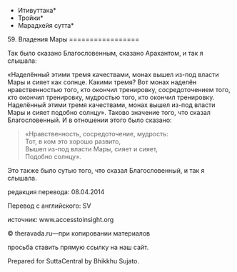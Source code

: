 * Итивуттака*
* Тройки*
* Марадхейя сутта*

59\. Владения Мары
\=\=\=\=\=\=\=\=\=\=\=\=\=\=\=\=\=

Так было сказано Благословенным, сказано Арахантом, и так я слышала:

«Наделённый этими тремя качествами, монах вышел из\-под власти Мары и сияет как солнце\. Какими тремя? Вот монах наделён нравственностью того, кто окончил тренировку, сосредоточением того, кто окончил тренировку, мудростью того, кто окончил тренировку\. Наделённый этими тремя качествами, монах вышел из\-под власти Мары и сияет подобно солнцу»\. Таково значение того, что сказал Благословенный\. И в отношении этого было сказано:

> «Нравственность, сосредоточение, мудрость:  
> Тот, в ком это хорошо развито,  
> Вышел из\-под власти Мары, сияет и сияет,  
> Подобно солнцу»\.

Это также было сутью того, что сказал Благословенный, и так я слышала\.

редакция перевода: 08\.04\.2014

Перевод с английского: SV

источник: www\.accesstoinsight\.org

© theravada\.ru—при копировании материалов

просьба ставить прямую ссылку на наш сайт\.

Prepared for SuttaCentral by Bhikkhu Sujato\.